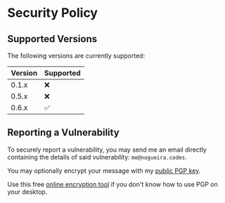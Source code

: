 # Security Policy

## Supported Versions

The following versions are currently supported:

| Version | Supported          |
| ------- | ------------------ |
| 0.1.x   | :x:                |
| 0.5.x   | :x:                |
| 0.6.x   | :white_check_mark: |

## Reporting a Vulnerability

To securely report a vulnerability, you may send me an email directly containing the details of said vulnerability: ``me@nogueira.codes``.

You may optionally encrypt your message with my [public PGP key](http://pool.sks-keyservers.net/pks/lookup?op=get&search=0x48DF709E7405702B).

Use this free [online encryption tool](https://www.igolder.com/pgp/encryption/) if you don't know how to use PGP on your desktop.
